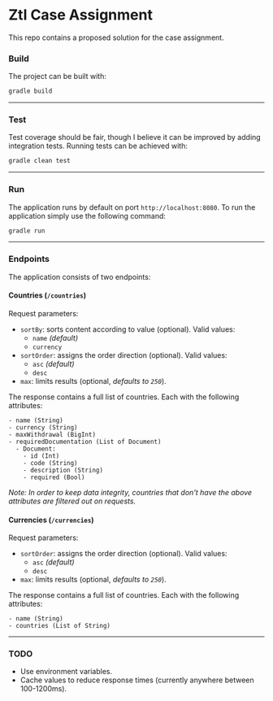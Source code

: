 # Ztl Case Assignment
This repo contains a proposed solution for the case assignment.

### Build
The project can be built with: 
```bash
gradle build
```
___
### Test
Test coverage should be fair, though I believe it can be improved by adding integration tests. Running tests can be achieved with:
```bash
gradle clean test
```
___
### Run
The application runs by default on port `http://localhost:8080`. To run the application simply use the following command:
```bash
gradle run
```
___
### Endpoints
The application consists of two endpoints:

#### Countries (`/countries`)
Request parameters:
- `sortBy`: sorts content according to value (optional). Valid values:
  - `name` _(default)_
  - `currency`
- `sortOrder`: assigns the order direction (optional). Valid values: 
  - `asc` _(default)_
  - `desc`
- `max`: limits results (optional, _defaults to `250`_). 

The response contains a full list of countries. Each with the following attributes:
```
- name (String)
- currency (String)
- maxWithdrawal (BigInt) 
- requiredDocumentation (List of Document)
  - Document:
    - id (Int)
    - code (String)
    - description (String) 
    - required (Bool)
```

_Note: In order to keep data integrity, countries that don't have the above attributes are filtered out on requests._

#### Currencies (`/currencies`)
Request parameters:
- `sortOrder`: assigns the order direction (optional). Valid values:
  - `asc` _(default)_
  - `desc`
- `max`: limits results (optional, _defaults to `250`_).

The response contains a full list of countries. Each with the following attributes:
```
- name (String)
- countries (List of String)
```
___
### TODO 
- Use environment variables.
- Cache values to reduce response times (currently anywhere between 100-1200ms).
